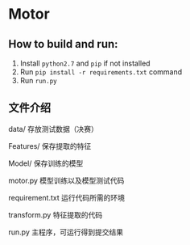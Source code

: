 # Motor
## How to build and run:
1. Install `python2.7` and `pip` if not installed
2. Run `pip install -r requirements.txt` command
3. Run `run.py` 

## 文件介绍
data/ 存放测试数据（决赛）

Features/ 保存提取的特征

Model/ 保存训练的模型

motor.py 模型训练以及模型测试代码

requirement.txt 运行代码所需的环境

transform.py 特征提取的代码

run.py 主程序，可运行得到提交结果






